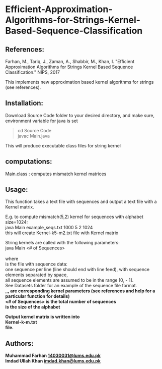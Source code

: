 # Efficient-Approximation-Algorithms-for-Strings-Kernel-Based-Sequence-Classification

References:
-----------
Farhan, M., Tariq, J., Zaman, A., Shabbir, M., Khan, I.  "Efficient Approximation Algorithms for Strings Kernel Based Sequence Classification." NIPS, 2017

This implements new approximation based kernel algorithms for strings (see references).

Installation:
-------------
Download Source Code folder to your desired directory, and make sure, environment variable for java is set
> cd Source Code <br />
> javac Main.java 

This will produce executable class files for string kernel

computations:
-------------
Main.class : computes mismatch kernel matrices

Usage:
------
This function takes a text file with sequences and output a text file with a Kernel matrix.

E.g. to compute mismatch(5,2) kernel for sequences with alphabet size=1024: <br />
java Main example_seqs.txt 1000 5 2 1024 <br />
this will create Kernel-k5-m2.txt file with Kernel matrix <br />

String kernels are called with the following parameters: <br />
java Main <Sequence-file> <# of Sequences> <k> <m> <Alphabet-size> <br />
<br />
where<br />
<Sequence-file> is the file with sequence data: <br />
one sequence per line (line should end with line feed), with sequence elements separated by space, <br />
all sequence elements are assumed to be in the range [0, <AlphabetSize> - 1]. <br />
See Datasets folder for an example of the sequence file format. <br />
<k>,<m>,<b>,<sigma> are corresponding kernel parameters (see references and help for a particular function for details) <br />
<# of Sequences> is the total number of sequences <br />
<Alphabet-size> is the size of the alphabet <br />

Output kernel matrix is written into <br />
  Kernel-k<k>-m<m>.txt <br />
file. <br />

Authors:
--------
Muhammad Farhan
14030031@lums.edu.pk <br />
Imdad Ullah Khan
imdad.khan@lums.edu.pk
